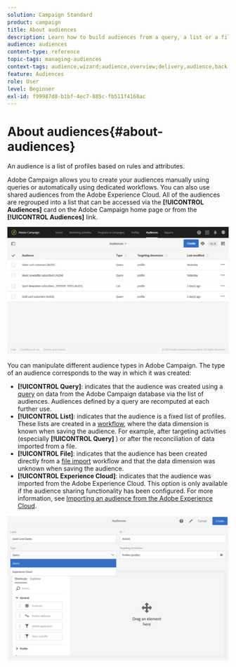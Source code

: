 ```yaml
---
solution: Campaign Standard
product: campaign
title: About audiences
description: Learn how to build audiences from a query, a list or a file, and how to import them from Adobe Experience Cloud.
audience: audiences
content-type: reference
topic-tags: managing-audiences
context-tags: audience,wizard;audience,overview;delivery,audience,back
feature: Audiences
role: User
level: Beginner
exl-id: f99987d8-b1bf-4ec7-885c-fb511f4168ac
---
```

# About audiences{#about-audiences}

An audience is a list of profiles based on rules and attributes.

Adobe Campaign allows you to create your audiences manually using queries or automatically using dedicated workflows. You can also use shared audiences from the Adobe Experience Cloud. All of the audiences are regrouped into a list that can be accessed via the **[!UICONTROL Audiences]** card on the Adobe Campaign home page or from the **[!UICONTROL Audiences]** link.

![](assets/audience_1.png)

You can manipulate different audience types in Adobe Campaign. The type of an audience corresponds to the way in which it was created:

* **[!UICONTROL Query]**: indicates that the audience was created using a [query](../../automating/using/editing-queries.md#about-query-editor) on data from the Adobe Campaign database via the list of audiences. Audiences defined by a query are recomputed at each further use.
* **[!UICONTROL List]**: indicates that the audience is a fixed list of profiles. These lists are created in a [workflow](../../automating/using/get-started-workflows.md), where the data dimension is known when saving the audience. For example, after targeting activities (especially **[!UICONTROL Query]** ) or after the reconciliation of data imported from a file.
* **[!UICONTROL File]**: indicates that the audience has been created directly from a [file import](../../automating/using/load-file.md) workflow and that the data dimension was unknown when saving the audience.
* **[!UICONTROL Experience Cloud]**: indicates that the audience was imported from the Adobe Experience Cloud. This option is only available if the audience sharing functionality has been configured. For more information, see [Importing an audience from the Adobe Experience Cloud](../../integrating/using/sharing-audiences-with-audience-manager-or-people-core-service.md#importing-an-audience).

![](assets/audience_type_selection.png)
